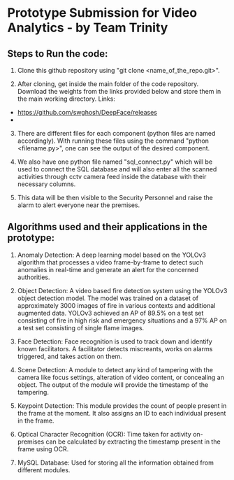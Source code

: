 # Prototype Submission for Video Analytics - by Team Trinity

## Steps to Run the code:

1. Clone this github repository using "git clone <name_of_the_repo.git>".

2. After cloning, get inside the main folder of the code repository. Download the weights from the links provided below and store them in the main working directory. Links:
  - https://github.com/swghosh/DeepFace/releases
  - 

3. There are different files for each component (python files are named accordingly). With running these files using the command "python <filename.py>", one can see the output of the desired component.

4. We also have one python file named "sql_connect.py" which will be used to connect the SQL database and will also enter all the scanned activities through cctv camera feed inside the database with their necessary columns.
  
5. This data will be then visible to the Security Personnel and raise the alarm to alert everyone near the premises.

## Algorithms used and their applications in the prototype:

1. Anomaly Detection: A deep learning model based on the YOLOv3 algorithm that processes a video frame-by-frame to detect such anomalies in real-time and generate an alert for the concerned authorities.

2. Object Detection: A video based fire detection system using the YOLOv3 object detection model. The model was trained on a dataset of approximately 3000 images of fire in various contexts and additional augmented data. YOLOv3 achieved an AP of 89.5% on a test set consisting of fire in high risk and emergency situations and a 97% AP on a test set consisting of single flame images.

3. Face Detection: Face recognition is used to track down and identify known facilitators.  A facilitator detects miscreants, works on alarms triggered, and takes action on them.

4. Scene Detection: A module to detect any kind of tampering with the camera like focus settings,  alteration of video content, or concealing an object. The output of the module will provide the timestamp of the tampering.

5. Keypoint Detection: This module provides the count of people present in the frame at the moment. It also assigns an ID to each individual present in the frame.

6. Optical Character Recognition (OCR): Time taken for activity on-premises can be calculated by extracting the timestamp present in the frame using OCR.

7. MySQL Database: Used for storing all the information obtained from different modules.
